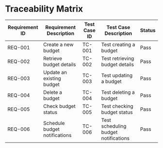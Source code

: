 # Traceability Matrix

| Requirement ID | Requirement Description              | Test Case ID | Test Case Description            | Status |
|----------------|--------------------------------------|--------------|----------------------------------|--------|
| REQ-001        | Create a new budget                  | TC-001       | Test creating a budget           | Pass   |
| REQ-002        | Retrieve budget details              | TC-002       | Test retrieving budget details   | Pass   |
| REQ-003        | Update an existing budget            | TC-003       | Test updating a budget           | Pass   |
| REQ-004        | Delete a budget                      | TC-004       | Test deleting a budget           | Pass   |
| REQ-005        | Check budget status                  | TC-005       | Test checking budget status      | Pass   |
| REQ-006        | Schedule budget notifications       | TC-006       | Test scheduling budget notifications | Pass   |
